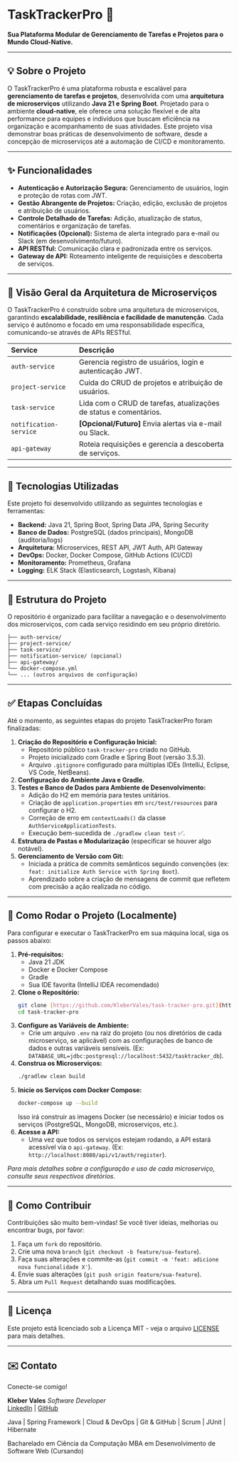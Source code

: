 # TaskTrackerPro 🧩

**Sua Plataforma Modular de Gerenciamento de Tarefas e Projetos para o Mundo Cloud-Native.**

---

## 💡 Sobre o Projeto

O TaskTrackerPro é uma plataforma robusta e escalável para **gerenciamento de tarefas e projetos**, desenvolvida com uma **arquitetura de microserviços** utilizando **Java 21 e Spring Boot**. Projetado para o ambiente **cloud-native**, ele oferece uma solução flexível e de alta performance para equipes e indivíduos que buscam eficiência na organização e acompanhamento de suas atividades. Este projeto visa demonstrar boas práticas de desenvolvimento de software, desde a concepção de microserviços até a automação de CI/CD e monitoramento.

---

## ✨ Funcionalidades

* **Autenticação e Autorização Segura:** Gerenciamento de usuários, login e proteção de rotas com JWT.
* **Gestão Abrangente de Projetos:** Criação, edição, exclusão de projetos e atribuição de usuários.
* **Controle Detalhado de Tarefas:** Adição, atualização de status, comentários e organização de tarefas.
* **Notificações (Opcional):** Sistema de alerta integrado para e-mail ou Slack (em desenvolvimento/futuro).
* **API RESTful:** Comunicação clara e padronizada entre os serviços.
* **Gateway de API:** Roteamento inteligente de requisições e descoberta de serviços.

---

## 🧱 Visão Geral da Arquitetura de Microserviços

O TaskTrackerPro é construído sobre uma arquitetura de microserviços, garantindo **escalabilidade, resiliência e facilidade de manutenção**. Cada serviço é autônomo e focado em uma responsabilidade específica, comunicando-se através de APIs RESTful.

| Service            | Descrição                                         |
| :----------------- | :------------------------------------------------ |
| `auth-service`     | Gerencia registro de usuários, login e autenticação JWT. |
| `project-service`  | Cuida do CRUD de projetos e atribuição de usuários. |
| `task-service`     | Lida com o CRUD de tarefas, atualizações de status e comentários. |
| `notification-service` | **[Opcional/Futuro]** Envia alertas via e-mail ou Slack. |
| `api-gateway`      | Roteia requisições e gerencia a descoberta de serviços. |

---

## 🚀 Tecnologias Utilizadas

Este projeto foi desenvolvido utilizando as seguintes tecnologias e ferramentas:

* **Backend:** Java 21, Spring Boot, Spring Data JPA, Spring Security
* **Banco de Dados:** PostgreSQL (dados principais), MongoDB (auditoria/logs)
* **Arquitetura:** Microservices, REST API, JWT Auth, API Gateway
* **DevOps:** Docker, Docker Compose, GitHub Actions (CI/CD)
* **Monitoramento:** Prometheus, Grafana
* **Logging:** ELK Stack (Elasticsearch, Logstash, Kibana)

---

## 📂 Estrutura do Projeto

O repositório é organizado para facilitar a navegação e o desenvolvimento dos microserviços, com cada serviço residindo em seu próprio diretório.

```
├── auth-service/
├── project-service/
├── task-service/
├── notification-service/ (opcional)
├── api-gateway/
└── docker-compose.yml
└── ... (outros arquivos de configuração)

```

---

## ✅ Etapas Concluídas

Até o momento, as seguintes etapas do projeto TaskTrackerPro foram finalizadas:

1.  **Criação do Repositório e Configuração Inicial:**
    * Repositório público `task-tracker-pro` criado no GitHub.
    * Projeto inicializado com Gradle e Spring Boot (versão 3.5.3).
    * Arquivo `.gitignore` configurado para múltiplas IDEs (IntelliJ, Eclipse, VS Code, NetBeans).
2.  **Configuração do Ambiente Java e Gradle.**
3.  **Testes e Banco de Dados para Ambiente de Desenvolvimento:**
    * Adição do H2 em memória para testes unitários.
    * Criação de `application.properties` em `src/test/resources` para configurar o H2.
    * Correção de erro em `contextLoads()` da classe `AuthServiceApplicationTests`.
    * Execução bem-sucedida de `./gradlew clean test` ✅.
4.  **Estrutura de Pastas e Modularização** (especificar se houver algo notável).
5.  **Gerenciamento de Versão com Git:**
    * Iniciada a prática de commits semânticos seguindo convenções (ex: `feat: initialize Auth Service with Spring Boot`).
    * Aprendizado sobre a criação de mensagens de commit que refletem com precisão a ação realizada no código.
  
---

## 🚀 Como Rodar o Projeto (Localmente)

Para configurar e executar o TaskTrackerPro em sua máquina local, siga os passos abaixo:

1.  **Pré-requisitos:**
    * Java 21 JDK
    * Docker e Docker Compose
    * Gradle
    * Sua IDE favorita (IntelliJ IDEA recomendado)
2.  **Clone o Repositório:**
    ```bash
    git clone [https://github.com/KleberVales/task-tracker-pro.git](https://github.com/KleberVales/task-tracker-pro.git)
    cd task-tracker-pro
    ```
3.  **Configure as Variáveis de Ambiente:**
    * Crie um arquivo `.env` na raiz do projeto (ou nos diretórios de cada microserviço, se aplicável) com as configurações de banco de dados e outras variáveis sensíveis. (Ex: `DATABASE_URL=jdbc:postgresql://localhost:5432/tasktracker_db`).
4.  **Construa os Microserviços:**
    ```bash
    ./gradlew clean build
    ```
5.  **Inicie os Serviços com Docker Compose:**
    ```bash
    docker-compose up --build
    ```
    Isso irá construir as imagens Docker (se necessário) e iniciar todos os serviços (PostgreSQL, MongoDB, microserviços, etc.).
6.  **Acesse a API:**
    * Uma vez que todos os serviços estejam rodando, a API estará acessível via o `api-gateway`. (Ex: `http://localhost:8080/api/v1/auth/register`).

*Para mais detalhes sobre a configuração e uso de cada microserviço, consulte seus respectivos diretórios.*

---

## 👋 Como Contribuir

Contribuições são muito bem-vindas! Se você tiver ideias, melhorias ou encontrar bugs, por favor:

1.  Faça um `fork` do repositório.
2.  Crie uma nova `branch` (`git checkout -b feature/sua-feature`).
3.  Faça suas alterações e commite-as (`git commit -m 'feat: adicione nova funcionalidade X'`).
4.  Envie suas alterações (`git push origin feature/sua-feature`).
5.  Abra um `Pull Request` detalhando suas modificações.

---

## 📄 Licença

Este projeto está licenciado sob a Licença MIT - veja o arquivo [LICENSE](LICENSE) para mais detalhes.

---

## ✉️ Contato

Conecte-se comigo!

**Kleber Vales**
*Software Developer*\
[LinkedIn](https://www.linkedin.com/in/klebervales) | [GitHub](https://github.com/KleberVales)

Java | Spring Framework | Cloud & DevOps | Git & GitHub | Scrum | JUnit | Hibernate

Bacharelado em Ciência da Computação
MBA em Desenvolvimento de Software Web (Cursando)
